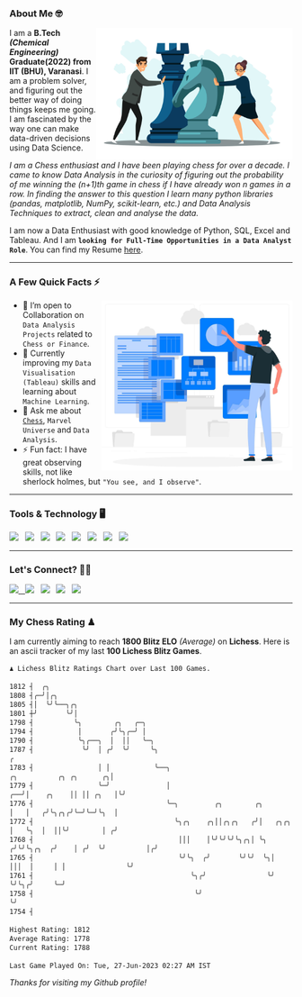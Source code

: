 ### About Me 🤓
<img align="right" alt="Coding" width="350" src="https://github.com/Laxman-Lakhan/Laxman-Lakhan/blob/master/Assets/Chess_Vector.jpg">   

I am a **B.Tech** _**(Chemical Engineering)**_ **Graduate(2022) from IIT (BHU), Varanasi**. I am a problem solver, and figuring out the better way of doing things keeps me going. I am fascinated by the way one can make data-driven decisions using Data Science. 

_I am a Chess enthusiast and I have been playing chess for over a decade. I came to know Data Analysis in the curiosity of figuring out the probability of me winning the (n+1)th game in chess if I have already won n games in a row. In finding the answer to this question I learn many python libraries (pandas, matplotlib, NumPy, scikit-learn, etc.) and Data Analysis Techniques to extract, clean and analyse the data._

I am now a Data Enthusiast with good knowledge of Python, SQL, Excel and Tableau. And I am **`looking for Full-Time Opportunities in a Data Analyst Role`**. You can find my Resume
 [here](https://drive.google.com/file/d/1UIOoogRLj5eGQFQBkuvMmTISZVdl2Ok7/view?usp=sharing).


---

### A Few Quick Facts ⚡️
<img align="right" alt="Coding" width="340" src="https://github.com/Laxman-Lakhan/Laxman-Lakhan/blob/master/Assets/Data_Vector.jpg">   

- 🤝 I’m open to Collaboration on `Data Analysis Projects` related to `Chess or Finance`.
- 📖 Currently improving my `Data Visualisation (Tableau)` skills and learning about `Machine Learning`.
- 💬 Ask me about [`Chess`](https://lichess.org/@/YourKingIsInDanger), `Marvel Universe` and `Data Analysis`.
- ⚡️ Fun fact: I have great observing skills, not like sherlock holmes, but `"You see, and I observe"`.

---
### Tools & Technology 🖥

<img src="https://img.shields.io/badge/Python-white?logo=Python&logoColor=ColorName&style=ShieldStyle" /> &nbsp;
<img src="https://img.shields.io/badge/MySQL-white?logo=MySQL&logoColor=ColorName&style=ShieldStyle" /> &nbsp;
<img src="https://img.shields.io/badge/Tableau-white?logo=Tableau&logoColor=ColorName&style=ShieldStyle" /> &nbsp;
<img src="https://img.shields.io/badge/Excel-white?logo=Microsoft+Excel&logoColor=196F3D&style=ShieldStyle" /> &nbsp;
<img src="https://img.shields.io/badge/Jupyter-white?logo=Jupyter&logoColor=ColorName&style=ShieldStyle" /> &nbsp;
<img src="https://img.shields.io/badge/pandas-white?logo=Pandas&logoColor=000080&style=ShieldStyle" /> &nbsp;
<img src="https://img.shields.io/badge/numpy-white?logo=Numpy&logoColor=85C1E9&style=ShieldStyle" /> &nbsp;
<img src="https://img.shields.io/badge/scikit learn-white?logo=Scikit+Learn&logoColor=ColorName&style=ShieldStyle" /> &nbsp;



---

### Let's Connect? 🫳🏻

<a href="mailto:laxmansingh.lakhan@gmail.com"> <img src="https://img.icons8.com/fluent/48/000000/gmail.png" width="3.5%"/> &nbsp;
[<img src="https://img.icons8.com/color/48/000000/linkedin.png" width="3.5%"/>](https://www.linkedin.com/in/laxman-lakhan/)  &nbsp;
[<img src="https://img.icons8.com/fluent/48/000000/facebook-new.png" width="3.5%"/>](https://www.facebook.com/s.laxmanlakhan/)  &nbsp;
[<img src="https://img.icons8.com/fluent/48/000000/instagram-new.png" width="3.5%"/>](https://www.instagram.com/laxman.lakhan/)  &nbsp;
[<img src="https://img.icons8.com/color/48/000000/twitter.png" width="3.5%"/>](https://twitter.com/laxman__lakhan)  &nbsp;

 ---
  
### My Chess Rating ♟
  
I am currently aiming to reach **1800 Blitz ELO** *(Average)* on **Lichess**. Here is an ascii tracker of my last **100 Lichess Blitz Games**.

  ```
  ♟︎ 𝙻𝚒𝚌𝚑𝚎𝚜𝚜 𝙱𝚕𝚒𝚝𝚣 𝚁𝚊𝚝𝚒𝚗𝚐𝚜 𝙲𝚑𝚊𝚛𝚝 𝚘𝚟𝚎𝚛 𝙻𝚊𝚜𝚝 𝟷00 𝙶𝚊𝚖𝚎𝚜.
  
1812 ┤  ╭╮
1808 ┤╭─╯│╭╮
1805 ┤│  ╰╯╰──╮╭╮
1801 ┼╯       ╰╯│
1798 ┤          ╰╮        ╭╮   ╭─╮
1794 ┤           │       ╭╯╰╮╭─╯ │
1790 ┤           ╰╮╭──╮  │  ││   ╰─╮
1787 ┤            ╰╯  │ ╭╯  ╰╯     ╰╮                                                                   ╭
1783 ┤                │ │           ╰──╮                                       ╭╮          ╭╮ ╭╮      ╭╮│
1779 ┤                ╰─╯              │                                    ╭──╯│    ╭╮    ││ ││ ╭╮   │╰╯
1776 ┤                                 ╰─╮         ╭╮        ╭╮             │   │   ╭╯╰╮╭╮╭╯╰─╯╰─╯╰╮  │
1772 ┤                                   ╰╮╭╮    ╭╮││╭╮╭╮   ╭╯│   ╭╮╭╮      │   ╰╮  │  ││╰╯        │ ╭╯
1768 ┤                                    │││    │╰╯╰╯╰╯╰╮╭╮│ ╰╮ ╭╯╰╯╰╮╭╮  ╭╯    │ ╭╯  ╰╯          │╭╯
1765 ┤                                    ╰╯╰╮  ╭╯       ╰╯╰╯  ╰╮│    │││  │     │ │               ╰╯
1761 ┤                                       ╰╮╭╯               ╰╯    ╰╯╰╮╭╯     ╰─╯
1758 ┤                                        ╰╯                         ╰╯
1754 ┤ 

Highest Rating: 1812
Average Rating: 1778
Current Rating: 1788 

Last Game Played On: Tue, 27-Jun-2023 02:27 AM IST
  ```
  
  
*Thanks for visiting my Github profile!*
